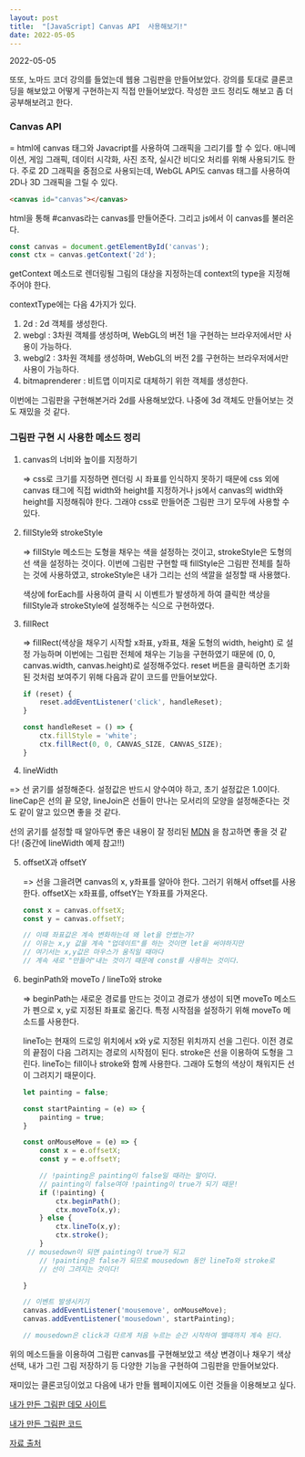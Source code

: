 ```yaml
---
layout: post
title:  "[JavaScript] Canvas API  사용해보기!"
date: 2022-05-05
---
```

2022-05-05



또또, 노마드 코더 강의를 들었는데 웹용 그림판을 만들어보았다. 강의를 토대로 클론코딩을 해보았고 어떻게 구현하는지 직접 만들어보았다. 작성한 코드 정리도 해보고 좀 더 공부해보려고 한다.



### Canvas API

= html에 canvas 태그와 Javacript를 사용하여 그래픽을 그리기를 할 수 있다. 애니메이션, 게임 그래픽, 데이터 시각화, 사진 조작, 실시간 비디오 처리를 위해 사용되기도 한다. 주로 2D 그래픽을 중점으로 사용되는데, WebGL API도 canvas 태그를 사용하여 2D나 3D 그래픽을 그릴 수 있다.



```html
<canvas id="canvas"></canvas>
```

html을 통해 #canvas라는 canvas를 만들어준다. 그리고 js에서 이 canvas를 불러온다.



```javascript
const canvas = document.getElementById('canvas');
const ctx = canvas.getContext('2d');
```

getContext 메소드로 렌더링될 그림의 대상을 지정하는데 context의 type을 지정해주어야 한다. 

contextType에는 다음 4가지가 있다.

1. 2d : 2d 객체를 생성한다.
2. webgl : 3차원 객체를 생성하며, WebGL의 버전 1을 구현하는 브라우저에서만 사용이 가능하다.
3. webgl2 : 3차원 객체를 생성하며, WebGL의 버전 2를 구현하는 브라우저에서만 사용이 가능하다.
4. bitmaprenderer : 비트맵 이미지로 대체하기 위한 객체를 생성한다.



이번에는 그림판을 구현해본거라 2d를 사용해보았다. 나중에 3d 객체도 만들어보는 것도 재밌을 것 같다.



### 그림판 구현 시 사용한 메소드 정리

1. canvas의 너비와 높이를 지정하기   

   => css로 크기를 지정하면 렌더링 시 좌표를 인식하지 못하기 때문에 css 외에 canvas 태그에 직접 width와 height를 지정하거나 js에서 canvas의 width와 height를 지정해줘야 한다. 그래야 css로 만들어준 그림판 크기 모두에 사용할 수 있다.

2. fillStyle와 strokeStyle   

   => fillStyle 메소드는 도형을 채우는 색을 설정하는 것이고, strokeStyle은 도형의 선 색을 설정하는 것이다. 이번에 그림판 구현할 때 fillStyle은 그림판 전체를 칠하는 것에 사용하였고, strokeStyle은 내가 그리는 선의 색깔을 설정할 때 사용했다.

   색상에 forEach를 사용하여 클릭 시 이벤트가 발생하게 하여 클릭한 색상을 fillStyle과 strokeStyle에 설정해주는 식으로 구현하였다.

3. fillRect   

   => fillRect(색상을 채우기 시작할 x좌표, y좌표, 채울 도형의 width, height) 로 설정 가능하며 이번에는 그림판 전체에 채우는 기능을 구현하였기 때문에 (0, 0, canvas.width, canvas.height)로 설정해주었다. reset 버튼을 클릭하면 초기화된 것처럼 보여주기 위해 다음과 같이 코드를 만들어보았다.

   ```javascript
   if (reset) {
       reset.addEventListener('click', handleReset);
   }
   
   const handleReset = () => {
       ctx.fillStyle = 'white';
       ctx.fillRect(0, 0, CANVAS_SIZE, CANVAS_SIZE);
   }
   ```

4.  lineWidth   

   => 선 굵기를 설정해준다. 설정값은 반드시 양수여야 하고, 초기 설정값은 1.0이다. lineCap은 선의 끝 모양, lineJoin은 선들이 만나는 모서리의 모양을 설정해준다는 것도 같이 알고 있으면 좋을 것 같다.

   선의 굵기를 설정할 때 알아두면 좋은 내용이 잘 정리된 [MDN](https://developer.mozilla.org/ko/docs/Web/API/Canvas_API/Tutorial/Applying_styles_and_colors#line_styles) 을 참고하면 좋을 것 같다! (중간에 lineWidth 예제 참고!!)

5. offsetX과 offsetY   

   => 선을 그을려면 canvas의 x, y좌표를 알아야 한다. 그러기 위해서 offset를 사용한다. offsetX는 x좌표를, offsetY는 Y좌표를 가져온다.

   ```javascript
   const x = canvas.offsetX;
   const y = canvas.offsetY;
   
   // 이때 좌표값은 계속 변화하는데 왜 let을 안썼는가?
   // 이유는 x,y 값을 계속 "업데이트"를 하는 것이면 let을 써야하지만
   // 여기서는 x,y값은 마우스가 움직일 때마다
   // 계속 새로 "만들어"내는 것이기 때문에 const를 사용하는 것이다.
   ```

6. beginPath와 moveTo / lineTo와 stroke   

   => beginPath는 새로운 경로를 만드는 것이고 경로가 생성이 되면 moveTo 메소드가 펜으로 x, y로 지정된 좌표로 옮긴다. 특정 시작점을 설정하기 위해 moveTo 메소드를 사용한다.

   lineTo는 현재의 드로잉 위치에서 x와 y로 지정된 위치까지 선을 그린다. 이전 경로의 끝점이 다음 그려지는 경로의 시작점이 된다. stroke은 선을 이용하여 도형을 그린다. lineTo는 fill이나 stroke와 함께 사용한다. 그래야 도형의 색상이 채워지든 선이 그려지기 때문이다.

   ```javascript
   let painting = false;
   
   const startPainting = (e) => {
       painting = true;
   }
   
   const onMouseMove = (e) => {
       const x = e.offsetX;
       const y = e.offsetY;
   
       // !painting은 painting이 false일 때라는 말이다.
       // painting이 false여야 !painting이 true가 되기 때문!
       if (!painting) {
           ctx.beginPath();
           ctx.moveTo(x,y);
       } else {
           ctx.lineTo(x,y);
           ctx.stroke();
       }
   	// mousedown이 되면 painting이 true가 되고
       // !painting은 false가 되므로 mousedown 동안 lineTo와 stroke로
       // 선이 그려지는 것이다!
   
   }
   
   // 이벤트 발생시키기
   canvas.addEventListener('mousemove', onMouseMove);
   canvas.addEventListener('mousedown', startPainting);
   
   // mousedown은 click과 다르게 처음 누르는 순간 시작하여 뗄때까지 계속 된다.
   ```



위의 메소드들을 이용하여 그림판 canvas를 구현해보았고 색상 변경이나 채우기 색상 선택, 내가 그린 그림 저장하기 등 다양한 기능을 구현하여 그림판을 만들어보았다.

재미있는 클론코딩이었고 다음에 내가 만들 웹페이지에도 이런 것들을 이용해보고 싶다.



[내가 만든 그림판 데모 사이트](http://heyminah.dothome.co.kr/painting_web/)

[내가 만든 그림판 코드](https://github.com/lovurself/Painting-web)

[자료 출처](https://developer.mozilla.org/ko/docs/Web/API/Canvas_API)

